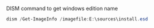 DISM command to get windows edition name
```powershell
dism /Get-ImageInfo /imagefile:E:\sources\install.esd
```
